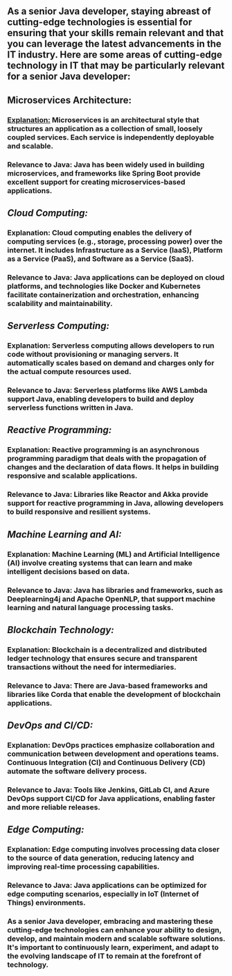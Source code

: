 ## As a senior Java developer, staying abreast of cutting-edge technologies is essential for ensuring that your skills remain relevant and that you can leverage the latest advancements in the IT industry. Here are some areas of cutting-edge technology in IT that may be particularly relevant for a senior Java developer:

   ## **Microservices Architecture:**
   
   ### <ins>Explanation:</ins> Microservices is an architectural style that structures an application as a collection of small, loosely coupled services. Each service is independently deployable and scalable.
   ### Relevance to Java: Java has been widely used in building microservices, and frameworks like Spring Boot provide excellent support for creating microservices-based applications.

   ## *Cloud Computing:*
   ### Explanation: Cloud computing enables the delivery of computing services (e.g., storage, processing power) over the internet. It includes Infrastructure as a Service (IaaS), Platform as a Service (PaaS), and Software as a Service (SaaS).
   ### Relevance to Java: Java applications can be deployed on cloud platforms, and technologies like Docker and Kubernetes facilitate containerization and orchestration, enhancing scalability and maintainability.

   ## *Serverless Computing:*
   ### Explanation: Serverless computing allows developers to run code without provisioning or managing servers. It automatically scales based on demand and charges only for the actual compute resources used.
   ### Relevance to Java: Serverless platforms like AWS Lambda support Java, enabling developers to build and deploy serverless functions written in Java.

   ## *Reactive Programming:*
   ### Explanation: Reactive programming is an asynchronous programming paradigm that deals with the propagation of changes and the declaration of data flows. It helps in building responsive and scalable applications.
   ### Relevance to Java: Libraries like Reactor and Akka provide support for reactive programming in Java, allowing developers to build responsive and resilient systems.

   ## *Machine Learning and AI:*
   ### Explanation: Machine Learning (ML) and Artificial Intelligence (AI) involve creating systems that can learn and make intelligent decisions based on data.
   ### Relevance to Java: Java has libraries and frameworks, such as Deeplearning4j and Apache OpenNLP, that support machine learning and natural language processing tasks.

   ## *Blockchain Technology:*
   ### Explanation: Blockchain is a decentralized and distributed ledger technology that ensures secure and transparent transactions without the need for intermediaries.
   ### Relevance to Java: There are Java-based frameworks and libraries like Corda that enable the development of blockchain applications.

   ## *DevOps and CI/CD:*
   ### Explanation: DevOps practices emphasize collaboration and communication between development and operations teams. Continuous Integration (CI) and Continuous Delivery (CD) automate the software delivery process.
   ### Relevance to Java: Tools like Jenkins, GitLab CI, and Azure DevOps support CI/CD for Java applications, enabling faster and more reliable releases.

   ## *Edge Computing:*
   ### Explanation: Edge computing involves processing data closer to the source of data generation, reducing latency and improving real-time processing capabilities.
   ### Relevance to Java: Java applications can be optimized for edge computing scenarios, especially in IoT (Internet of Things) environments.

### As a senior Java developer, embracing and mastering these cutting-edge technologies can enhance your ability to design, develop, and maintain modern and scalable software solutions. It's important to continuously learn, experiment, and adapt to the evolving landscape of IT to remain at the forefront of technology.
